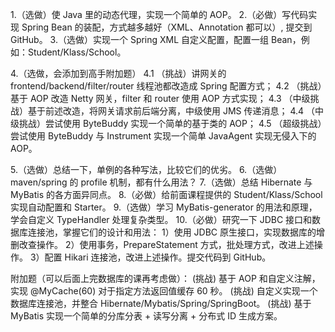 1.（选做）使 Java 里的动态代理，实现一个简单的 AOP。
2.（必做）写代码实现 Spring Bean 的装配，方式越多越好（XML、Annotation 都可以）, 提交到 GitHub。
3.（选做）实现一个 Spring XML 自定义配置，配置一组 Bean，例如：Student/Klass/School。

4.（选做，会添加到高手附加题）
4.1 （挑战）讲网关的 frontend/backend/filter/router 线程池都改造成 Spring 配置方式；
4.2 （挑战）基于 AOP 改造 Netty 网关，filter 和 router 使用 AOP 方式实现；
4.3 （中级挑战）基于前述改造，将网关请求前后端分离，中级使用 JMS 传递消息；
4.4 （中级挑战）尝试使用 ByteBuddy 实现一个简单的基于类的 AOP；
4.5 （超级挑战）尝试使用 ByteBuddy 与 Instrument 实现一个简单 JavaAgent 实现无侵入下的 AOP。

5.（选做）总结一下，单例的各种写法，比较它们的优劣。
6.（选做）maven/spring 的 profile 机制，都有什么用法？
7.（选做）总结 Hibernate 与 MyBatis 的各方面异同点。
8.（必做）给前面课程提供的 Student/Klass/School 实现自动配置和 Starter。
9.（选做）学习 MyBatis-generator 的用法和原理，学会自定义 TypeHandler 处理复杂类型。
10.（必做）研究一下 JDBC 接口和数据库连接池，掌握它们的设计和用法：
1）使用 JDBC 原生接口，实现数据库的增删改查操作。
2）使用事务，PrepareStatement 方式，批处理方式，改进上述操作。
3）配置 Hikari 连接池，改进上述操作。提交代码到 GitHub。

附加题（可以后面上完数据库的课再考虑做）：
(挑战) 基于 AOP 和自定义注解，实现 @MyCache(60) 对于指定方法返回值缓存 60 秒。
(挑战) 自定义实现一个数据库连接池，并整合 Hibernate/Mybatis/Spring/SpringBoot。
(挑战) 基于 MyBatis 实现一个简单的分库分表 + 读写分离 + 分布式 ID 生成方案。